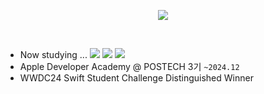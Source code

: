 <p align="center">
  <img src="https://readme-typing-svg.demolab.com?font=Modak&size=40&duration=3000&pause=800&color=EEEEEE&center=true&vCenter=true&width=500&lines=Hej%2C+v%C3%A4rlden!+Jag+heter+Jia!;Hello%2C+World!+I'm+Jia!" />
</p>

<br>

- Now studying ...
![](https://img.shields.io/badge/Swift-informational?style=flat&logo=swift&logoColor=black&color=white)
![](https://img.shields.io/badge/UIKit-informational?style=flat&logo=uikit&logoColor=black&color=white)
![](https://img.shields.io/badge/SwiftUI-informational?style=flat&logo=swift&logoColor=black&color=white)
- Apple Developer Academy @ POSTECH 3기 `~2024.12`
- WWDC24 Swift Student Challenge Distinguished Winner

